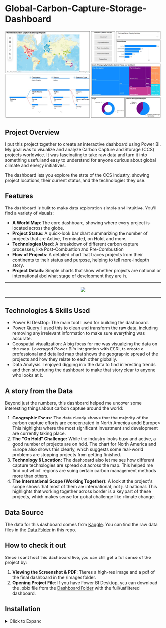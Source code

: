 # Global-Carbon-Capture-Storage-Dashboard

<p align="center">
  <img src="Images/Global CCS Map Dashboard.jpg" width="1000"/>
<p/>
  
## Project Overview
I put this project together to create an interactive dashboard using Power BI. My goal was to visualize and analyze Carbon Capture and Storage (CCS) projects worldwide. It was fascinating to take raw data and turn it into something useful and easy to understand for anyone curious about global climate and energy initiatives.

The dashboard lets you explore the state of the CCS industry, showing project locations, their current status, and the technologies they use.

## Features
The dashboard is bulit to make data exploration simple and intuitive. You'll find a variety of visuals:
* **A World Map**: The core dashboard, showing where every project is located across the globe.
* **Project Status**: A quick-look bar chart summarizing the number of projects that are Active, Terminated, on Hold, and more.
* **Technologies Used**: A breakdown of different carbon capture processes, like Post-Combustion and Pre-Combustion.
* **Flow of Projects**: A detailed chart that traces projects from their continents to their status and purpose, helping to tell more-indepth story.
* **Project Details**: Simple charts that show whether projects are national or international abd what stage of development they are in.

---
<p align="center">
  <img src="Images/Global CCS Map Dashboard.gif" width="1000"/>
<p/>

---

## Technologies & Skills Used
* Power BI Desktop: The main tool I used for building the dashboard.
* Power Query: I used this to clean and transform the raw data, including removing any irrelevant information to make sure everything was accurate.
* Geospatial visualization: A big focus for me was visualizing the data on the map. Leveraged Power BI's integration with ESRI, to create a professional and detailed map that shows the geographic spread of the projects and how they relate to each other globally.
* Data Analysis: I enjoyed digging into the data to find interesting trends and then structuring the dashboard to make that story clear to anyone who looks at it.

## A story from the Data
Beyond just the numbers, this dashboard helped me uncover some interesting things about carbon capture around the world:
1. **Geographic Focus:** The data clearly shows that the majority of the carbon capture efforts are concentrated in North America andd Europe> This highlights where the most significant investment and development are currently taking place.
2. **The "On Hold" Challenge:** While the industry looks busy and active, a good number of projects are on hold. The chart for North America and Europe also shows this clearly, which suggests some real-world problems are stopping projects from getting finished.
3. **Technology & Location:** The dashboard also let me see how different capture technologies are spread out across the map. This helped me find out which regions are suing certain carbon management methods more than others.
4. **The International Scope (Working Together):** A look at the project's scope shows that most of them are international, not just national. This highlights that working together across border is a key part of these projects, which makes sense for global challenge like climate change.


## Data Source
The data for this dashboard comes from [Kaggle](https://www.kaggle.com/datasets/konradb/carbon-capture-and-storage). You can find the raw data files in the [Data Folder](Data) in this repo.

## How to check it out
Since i cant host this dashboard live, you can  still get a full sense of the project by:
1. **Viewing the Screenshot & PDF**: Theres a high-res image and a pdf of the final dashboard in the /Images folder.
2. **Opening Project File**: If you have Power BI Desktop, you can download the .pbix file from the [Dashboard Folder](Dashboard) with the full/unfiltered dashboard.

## Installation 
<details>
  <summary>Click to Expand</summary>
To explore this project yourself, just download and install Power BI Desktop.
  
1. Clone this repository to your computer
2. Open the Carbon Capture Dashboard.pbix file in Power BI Desktop.

</details>

